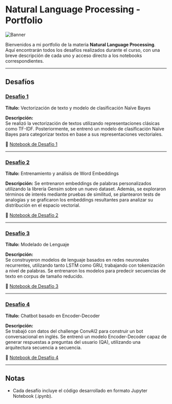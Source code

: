 # Natural Language Processing - Portfolio

![Banner](./banner.png)

Bienvenidos a mi portfolio de la materia **Natural Language Processing**.  
Aquí encontrarán todos los desafíos realizados durante el curso, con una breve descripción de cada uno y acceso directo a los notebooks correspondientes.

---

## Desafíos

### [Desafío 1](https://github.com/ramafeichu/natural-language-processing/tree/main/desafios/desafio-1)

**Título:** Vectorización de texto y modelo de clasificación Naïve Bayes

**Descripción:**  
Se realizó la vectorización de textos utilizando representaciones clásicas como TF-IDF. Posteriormente, se entrenó un modelo de clasificación Naïve Bayes para categorizar textos en base a sus representaciones vectoriales.


📓 [Notebook de Desafío 1](https://github.com/ramafeichu/natural-language-processing/blob/main/desafios/desafio-1/desafio-1.ipynb)

---

### [Desafío 2](https://github.com/ramafeichu/natural-language-processing/tree/main/desafios/desafio-2)

**Título:** Entrenamiento y análisis de Word Embeddings

**Descripción:**  Se entrenaron embeddings de palabras personalizados utilizando la librería Gensim sobre un nuevo dataset. Además, se exploraron términos de interés mediante pruebas de similitud, se plantearon tests de analogías y se graficaron los embeddings resultantes para analizar su distribución en el espacio vectorial.



📓 [Notebook de Desafío 2](https://github.com/ramafeichu/natural-language-processing/blob/main/desafios/desafio-2/desafio-2.ipynb)

---

### [Desafío 3](https://github.com/ramafeichu/natural-language-processing/tree/main/desafios/desafio-3)

**Título:** Modelado de Lenguaje

**Descripción:**  
Se construyeron modelos de lenguaje basados en redes neuronales recurrentes, utilizando tanto LSTM como GRU, trabajando con tokenización a nivel de palabras. Se entrenaron los modelos para predecir secuencias de texto en corpus de tamaño reducido.

📓 [Notebook de Desafío 3](https://github.com/ramafeichu/natural-language-processing/blob/main/desafios/desafio-3/desafio-3.ipynb)

---

### [Desafío 4](https://github.com/ramafeichu/natural-language-processing/tree/main/desafios/desafio-4)

**Título:** Chatbot basado en Encoder-Decoder

**Descripción:**  
Se trabajó con datos del challenge ConvAI2 para construir un bot conversacional en inglés. Se entrenó un modelo Encoder-Decoder capaz de generar respuestas a preguntas del usuario (QA), utilizando una arquitectura secuencia a secuencia.


📓 [Notebook de Desafío 4](https://github.com/ramafeichu/natural-language-processing/blob/main/desafios/desafio-4/desafio-4.ipynb)

---

## Notas
- Cada desafío incluye el código desarrollado en formato Jupyter Notebook (.ipynb).

